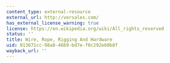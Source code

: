 ```yaml
---
content_type: external-resource
external_url: http://versales.com/
has_external_license_warning: true
license: https://en.wikipedia.org/wiki/All_rights_reserved
status: ''
title: Wire, Rope, Rigging And Hardware
uid: 013671cc-98a8-4669-bd7e-f0c292e60b8f
wayback_url: ''
---
```

